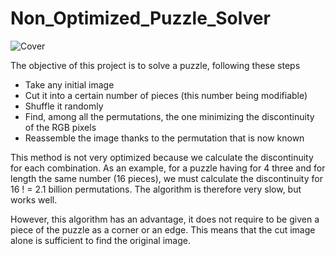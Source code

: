 # Non_Optimized_Puzzle_Solver
![Cover](https://github.com/Jean-Lcs/Non_Optimized_Puzzle_Solver/blob/main/Capture%20d’écran%202022-02-28%20à%2016.21.32.jpg)

The objective of this project is to solve a puzzle, following these steps
  -  Take any initial image
  - Cut it into a certain number of pieces (this number being modifiable)
  - Shuffle it randomly
  - Find, among all the permutations, the one minimizing the discontinuity of the RGB pixels
  - Reassemble the image thanks to the permutation that is now known 

This method is not very optimized because we calculate the discontinuity for each combination. As an example, for a puzzle having for 4 three and for length the same number (16 pieces), we must calculate the discontinuity for 16 ! = 2.1 billion permutations.
The algorithm is therefore very slow, but works well.

However, this algorithm has an advantage, it does not require to be given a piece of the puzzle as a corner or an edge. This means that the cut image alone is sufficient to find the original image.
